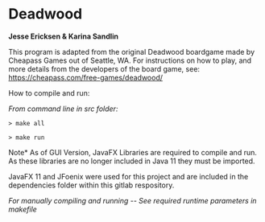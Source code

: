 # Deadwood

**Jesse Ericksen & Karina Sandlin**

This program is adapted from the original Deadwood boardgame made by Cheapass Games
out of Seattle, WA. For instructions on how to play, and more details from the
developers of the board game, see: https://cheapass.com/free-games/deadwood/

How to compile and run: 

*From command line in src folder:*

    > make all
    
    > make run

Note* As of GUI Version, JavaFX Libraries are required to compile and run. 
As these libraries are no longer included in Java 11 they must be imported.

JavaFX 11 and JFoenix were used for this project and are included in the 
dependencies folder within this gitlab respository. 

*For manually compiling and running -- See required runtime parameters in makefile*